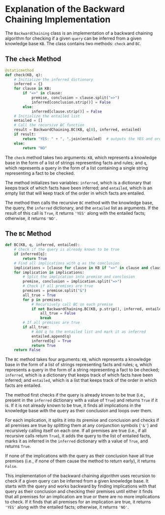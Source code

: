 # Explanation of the Backward Chaining Implementation

The `BackwardChaining` class is an implementation of a backward chaining algorithm for checking if a given `query` can be inferred from a given knowledge base `KB`. The class contains two methods: `check` and `BC`.

## The `check` Method

```python
@staticmethod
def check(KB, q):
    # Initialize the inferred dictionary
    inferred = {}
    for clause in KB:
        if "=>" in clause:
            premise, conclusion = clause.split("=>")
            inferred[conclusion.strip()] = False
        else:
            inferred[clause.strip()] = False
    # Initialize the entailed list
    entailed = []
    # Call the recursive BC function
    result = BackwardChaining.BC(KB, q[0], inferred, entailed)
    if result:
        return "YES: " + ", ".join(entailed)  # outputs the YES and order of entailed facts
    else:
        return "NO"
```

The `check` method takes two arguments: `KB`, which represents a knowledge base in the form of a list of strings representing facts and rules; and `q`, which represents a query in the form of a list containing a single string representing a fact to be checked.

The method initializes two variables: `inferred`, which is a dictionary that keeps track of which facts have been inferred; and `entailed`, which is an empty list that will keep track of the order in which facts are entailed.

The method then calls the recursive `BC` method with the knowledge base, the query, the `inferred` dictionary, and the `entailed` list as arguments. If the result of this call is `True`, it returns `'YES'` along with the entailed facts; otherwise, it returns `'NO'`.

## The `BC` Method

```python
def BC(KB, q, inferred, entailed):
    # Check if the query is already known to be true
    if inferred[q]:
        return True
    # Find all implications with q as the conclusion
    implications = [clause for clause in KB if "=>" in clause and clause.split("=>")[1].strip() == q]
    for implication in implications:
        # Split the implication into premise and conclusion
        premise, conclusion = implication.split("=>")
        # Check if all premises are true
        premises = premise.split("&")
        all_true = True
        for p in premises:
            # Recursively call BC on each premise
            if not BackwardChaining.BC(KB, p.strip(), inferred, entailed):
                all_true = False
                break
        # If all premises are true
        if all_true:
            # Add q to the entailed list and mark it as inferred
            entailed.append(q)
            inferred[q] = True
            return True
    return False
```

The `BC` method takes four arguments: `KB`, which represents a knowledge base in the form of a list of strings representing facts and rules; `q`, which represents a query in the form of a string representing a fact to be checked; `inferred`, which is a dictionary that keeps track of which facts have been inferred; and `entailed`, which is a list that keeps track of the order in which facts are entailed.

The method first checks if the query is already known to be true (i.e., present in the `inferred` dictionary with a value of `True`) and returns `True` if it is. If it is not already known to be true, it finds all implications in the knowledge base with the query as their conclusion and loops over them.

For each implication, it splits it into its premise and conclusion and checks if all premises are true by splitting them at any conjunction symbols (`'&'`) and recursively calling itself on each one. If all premises are true (i.e., if all recursive calls return `True`), it adds the query to the list of entailed facts, marks it as inferred in the `inferred` dictionary with a value of `True`, and returns `True`.

If none of the implications with the query as their conclusion have all true premises (i.e., if none of them cause the method to return early), it returns `False`.

This implementation of the backward chaining algorithm uses recursion to check if a given query can be inferred from a given knowledge base. It starts with the query and works backward by finding implications with that query as their conclusion and checking their premises until either it finds that all premises for an implication are true or there are no more implications to check. If it finds that all premises for an implication are true, it returns `'YES'` along with the entailed facts; otherwise, it returns `'NO'`.